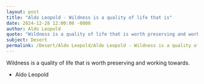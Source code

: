 ```yaml
---
layout: post
title: "Aldo Leopold - Wildness is a quality of life that is"
date: 2024-12-28 12:00:00 -0000
author: Aldo Leopold
quote: "Wildness is a quality of life that is worth preserving and working towards."
subject: Desert
permalink: /Desert/Aldo Leopold/Aldo Leopold - Wildness is a quality of life that is
---
```


Wildness is a quality of life that is worth preserving and working towards.

- Aldo Leopold
